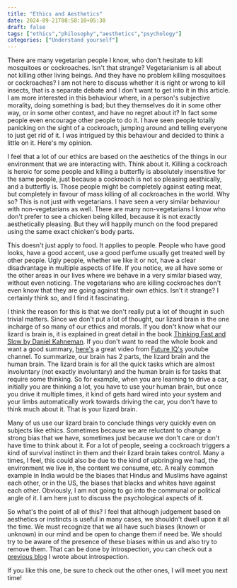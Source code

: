 ```yaml
---
title: "Ethics and Aesthetics"
date: 2024-09-21T08:58:10+05:30
draft: false
tags: ["ethics","philosophy","aesthetics","psychology"]
categories: ["Understand yourself"]
---
```

There are many vegetarian people I know, who don't hesitate to kill mosquitoes or cockroaches. Isn't that strange? Vegetarianism is all about not killing other living beings. And they have no problem killing mosquitoes or cockroaches? I am not here to discuss whether it is right or wrong to kill insects, that is a separate debate and I don't want to get into it in this article. I am more interested in this behaviour where, in a person's subjective morality, doing something is bad; but they themselves do it in some other way, or in some other context, and have no regret about it? In fact some people even encourage other people to do it. I have seen people totally panicking on the sight of a cockroach, jumping around and telling everyone to just get rid of it. I was intrigued by this behaviour and decided to think a little on it. Here's my opinion.  
  
I feel that a lot of our ethics are based on the aesthetics of the things in our environment that we are interacting with. Think about it. Killing a cockroach is heroic for some people and killing a butterfly is absolutely insensitive for the same people, just because a cockroach is not so pleasing aesthically, and a butterfly is. Those people might be completely against eating meat, but completely in favour of mass killing of all cockroaches in the world. Why so? This is not just with vegetarians. I have seen a very similar behaviour with non-vegetarians as well. There are many non-vegetarians I know who don't prefer to see a chicken being killed, because it is not exactly aesthetically pleasing. But they will happily munch on the food prepared using the same exact chicken's body parts.  
  
This doesn't just apply to food. It applies to people. People who have good looks, have a good accent, use a good perfume usually get treated well by other people. Ugly people, whether we like it or not, have a clear disadvantage in multiple aspects of life. If you notice, we all have some or the other areas in our lives where we behave in a very similar biased way, without even noticing. The vegetarians who are killing cockroaches don't even know that they are going against their own ethics. Isn't it strange? I certainly think so, and I find it fascinating.  
  
I think the reason for this is that we don't really put a lot of thought in such trivial matters. Since we don't put a lot of thought, our lizard brain is the one incharge of so many of our ethics and morals. If you don't know what our lizard is brain is, it is explained in great detail in the book [Thinking Fast and Slow by Daniel Kahneman](https://amzn.to/3TAWFZQ). If you don't want to read the whole book and want a good summary, [here's](https://youtu.be/DIVTMooO7o4?feature=shared) a great video from [Future IQ's](https://www.youtube.com/@TheFutureIQ) youtube channel. To summarize, our brain has 2 parts, the lizard brain and the human brain. The lizard brain is for all the quick tasks which are almost involuntary (not exactly involuntary) and the human brain is for tasks that require some thinking. So for example, when you are learning to drive a car, initially you are thinking a lot, you have to use your human brain, but once you drive it multiple times, it kind of gets hard wired into your system and your limbs automatically work towards driving the car, you don't have to think much about it. That is your lizard brain.  
  
Many of us use our lizard brain to conclude things very quickly even on subjects like ethics. Sometimes because we are reluctant to change a strong bias that we have, sometimes just because we don't care or don't have time to think about it. For a lot of people, seeing a cockroach triggers a kind of survival instinct in them and their lizard brain takes control. Many a times, I feel, this could also be due to the kind of upbringing we had, the environment we live in, the content we consume, etc. A really common example in India would be the biases that Hindus and Muslims have against each other, or in the US, the biases that blacks and whites have against each other. Obviously, I am not going to go into the communal or political angle of it. I am here just to discuss the psychological aspects of it.  
  
So what's the point of all of this? I feel that although judgement based on aesthetics or instincts is useful in many cases, we shouldn't dwell upon it all the time. We must recognize that we all have such biases (known or unknown) in our mind and be open to change them if need be. We should try to be aware of the presence of these biases within us and also try to remove them. That can be done by introspection, you can check out a [previous blog](/posts/the-solution-to-most-of-your-problems) I wrote about introspection.  
  
If you like this one, be sure to check out the other ones, I will meet you next time!